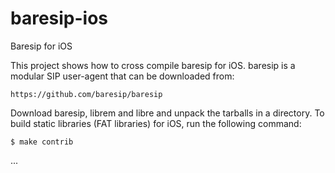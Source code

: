 baresip-ios
===========

Baresip for iOS


This project shows how to cross compile baresip for iOS.
baresip is a modular SIP user-agent that can be downloaded
from:

    https://github.com/baresip/baresip




Download baresip, librem and libre and unpack the tarballs
in a directory. To build static libraries (FAT libraries)
for iOS, run the following command:


    $ make contrib


...
